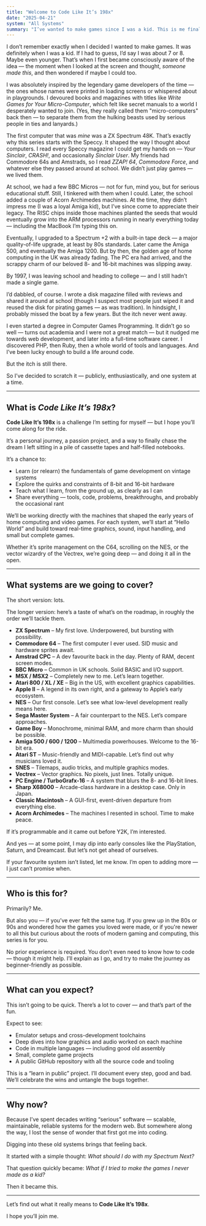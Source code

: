 ```yaml
---
title: "Welcome to Code Like It’s 198x"
date: "2025-04-21"
system: "All Systems"
summary: "I’ve wanted to make games since I was a kid. This is me finally doing it — and inviting you to come along for the ride."
---
```


I don’t remember exactly when I decided I wanted to make games. It was definitely when I 
was a kid. If I had to guess, I’d say I was about 7 or 8. Maybe even younger. That’s when 
I first became consciously aware of the idea — the moment when I looked at the screen and 
thought, *someone made this*, and then wondered if maybe I could too.

I was absolutely inspired by the legendary game developers of the time — the ones whose 
names were printed in loading screens or whispered about in playgrounds. I devoured 
books and magazines with titles like *Write Games for Your Micro-Computer*, which felt 
like secret manuals to a world I desperately wanted to join. (Yes, they really called 
them "micro-computers" back then — to separate them from the hulking beasts used by 
serious people in ties and lanyards.)

The first computer that was _mine_ was a ZX Spectrum 48K. That’s exactly why this series 
starts with the Speccy. It shaped the way I thought about computers. I read every Speccy 
magazine I could get my hands on — *Your Sinclair*, *CRASH!*, and occasionally *Sinclair 
User*. My friends had Commodore 64s and Amstrads, so I read *ZZAP! 64*, *Commodore Force*, 
and whatever else they passed around at school. We didn’t just play games — we lived them.

At school, we had a few BBC Micros — not for fun, mind you, but for serious educational 
stuff. Still, I tinkered with them when I could. Later, the school added a couple of Acorn 
Archimedes machines. At the time, they didn’t impress me (I was a loyal Amiga kid), but I’ve 
since come to appreciate their legacy. The RISC chips inside those machines planted the seeds 
that would eventually grow into the ARM processors running in nearly everything today — 
including the MacBook I’m typing this on.

Eventually, I upgraded to a Spectrum +2 with a built-in tape deck — a major quality-of-life 
upgrade, at least by 80s standards. Later came the Amiga 500, and eventually the Amiga 1200. 
But by then, the golden age of home computing in the UK was already fading. The PC era had 
arrived, and the scrappy charm of our beloved 8- and 16-bit machines was slipping away.

By 1997, I was leaving school and heading to college — and I still hadn’t made a single game.

I’d dabbled, of course. I wrote a disk magazine filled with reviews and shared it around at 
school (though I suspect most people just wiped it and reused the disk for pirating games — 
as was tradition). In hindsight, I probably missed the boat by a few years. But the itch never 
went away.

I even started a degree in Computer Games Programming. It didn’t go so well — turns out 
academia and I were not a great match — but it nudged me towards web development, and later 
into a full-time software career. I discovered PHP, then Ruby, then a whole world of tools 
and languages. And I’ve been lucky enough to build a life around code.

But the itch is still there.

So I’ve decided to scratch it — publicly, enthusiastically, and one system at a time.

---

## What is *Code Like It’s 198x*?

**Code Like It’s 198x** is a challenge I’m setting for myself — but I hope you’ll come 
along for the ride.

It’s a personal journey, a passion project, and a way to finally chase the dream I left 
sitting in a pile of cassette tapes and half-filled notebooks.

It’s a chance to:

- Learn (or relearn) the fundamentals of game development on vintage systems  
- Explore the quirks and constraints of 8-bit and 16-bit hardware  
- Teach what I learn, from the ground up, as clearly as I can  
- Share everything — tools, code, problems, breakthroughs, and probably the occasional rant

We’ll be working directly with the machines that shaped the early years of home computing 
and video games. For each system, we’ll start at “Hello World” and build toward real-time 
graphics, sound, input handling, and small but complete games.

Whether it’s sprite management on the C64, scrolling on the NES, or the vector wizardry 
of the Vectrex, we’re going deep — and doing it all in the open.

---

## What systems are we going to cover?

The short version: lots.

The longer version: here’s a taste of what’s on the roadmap, in roughly the order we’ll 
tackle them.

- **ZX Spectrum** – My first love. Underpowered, but bursting with possibility.
- **Commodore 64** – The first computer I ever used. SID music and hardware sprites await.
- **Amstrad CPC** – A dev favourite back in the day. Plenty of RAM, decent screen modes.
- **BBC Micro** – Common in UK schools. Solid BASIC and I/O support.
- **MSX / MSX2** – Completely new to me. Let’s learn together.
- **Atari 800 / XL / XE** – Big in the US, with excellent graphics capabilities.
- **Apple II** – A legend in its own right, and a gateway to Apple’s early ecosystem.
- **NES** – Our first console. Let’s see what low-level development really means here.
- **Sega Master System** – A fair counterpart to the NES. Let’s compare approaches.
- **Game Boy** – Monochrome, minimal RAM, and more charm than should be possible.
- **Amiga 500 / 600 / 1200** – Multimedia powerhouses. Welcome to the 16-bit era.
- **Atari ST** – Music-friendly and MIDI-capable. Let’s find out why musicians loved it.
- **SNES** – Tilemaps, audio tricks, and multiple graphics modes.
- **Vectrex** – Vector graphics. No pixels, just lines. Totally unique.
- **PC Engine / TurboGrafx-16** – A system that blurs the 8- and 16-bit lines.
- **Sharp X68000** – Arcade-class hardware in a desktop case. Only in Japan.
- **Classic Macintosh** – A GUI-first, event-driven departure from everything else.
- **Acorn Archimedes** – The machines I resented in school. Time to make peace.

If it’s programmable and it came out before Y2K, I’m interested.

And yes — at some point, I may dip into early consoles like the PlayStation, Saturn, 
and Dreamcast. But let’s not get ahead of ourselves.

If your favourite system isn’t listed, let me know. I’m open to adding more — I just 
can’t promise when.

---

## Who is this for?

Primarily? Me.

But also you — if you’ve ever felt the same tug. If you grew up in the 80s or 90s and 
wondered how the games you loved were made, or if you're newer to all this but curious 
about the roots of modern gaming and computing, this series is for you.

No prior experience is required. You don’t even need to know how to code — though it 
might help. I’ll explain as I go, and try to make the journey as beginner-friendly 
as possible.

---

## What can you expect?

This isn’t going to be quick. There’s a lot to cover — and that’s part of the fun.

Expect to see:

- Emulator setups and cross-development toolchains  
- Deep dives into how graphics and audio worked on each machine  
- Code in multiple languages — including good old assembly  
- Small, complete game projects  
- A public GitHub repository with all the source code and tooling  

This is a “learn in public” project. I’ll document every step, good and bad. We’ll 
celebrate the wins and untangle the bugs together.

---

## Why now?

Because I’ve spent decades writing “serious” software — scalable, maintainable, 
reliable systems for the modern web. But somewhere along the way, I lost the sense 
of wonder that first got me into coding.

Digging into these old systems brings that feeling back.

It started with a simple thought: *What should I do with my Spectrum Next?*

That question quickly became: *What if I tried to make the games I never made as a kid?*

Then it became this.

---

Let’s find out what it really means to **Code Like It’s 198x**.

I hope you’ll join me.
